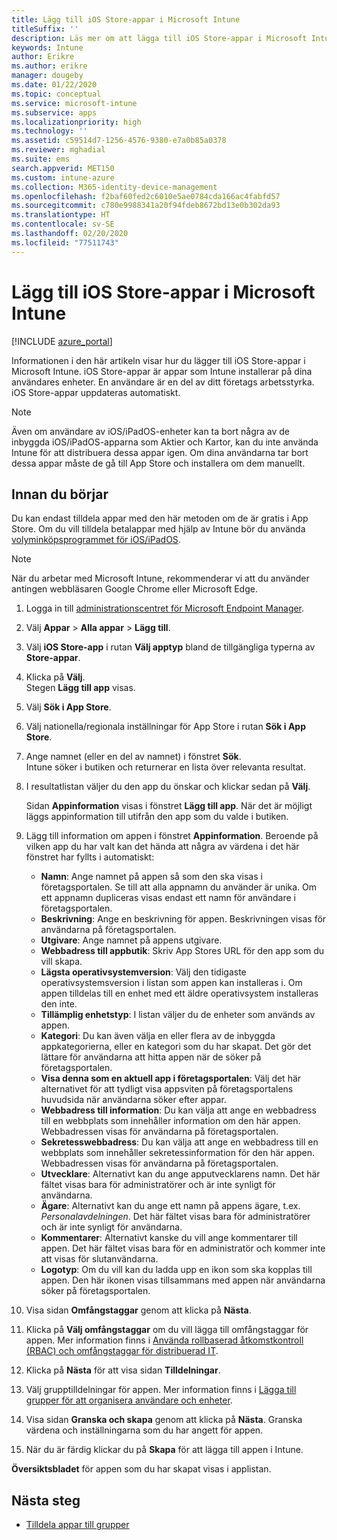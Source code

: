 ```yaml
---
title: Lägg till iOS Store-appar i Microsoft Intune
titleSuffix: ''
description: Läs mer om att lägga till iOS Store-appar i Microsoft Intune. Du kan tilldela appar med den här metoden om de är gratis i App Store.
keywords: Intune
author: Erikre
ms.author: erikre
manager: dougeby
ms.date: 01/22/2020
ms.topic: conceptual
ms.service: microsoft-intune
ms.subservice: apps
ms.localizationpriority: high
ms.technology: ''
ms.assetid: c59514d7-1256-4576-9380-e7a0b85a0378
ms.reviewer: mghadial
ms.suite: ems
search.appverid: MET150
ms.custom: intune-azure
ms.collection: M365-identity-device-management
ms.openlocfilehash: f2baf60fed2c6010e5ae0784cda166ac4fabfd57
ms.sourcegitcommit: c780e9988341a20f94fdeb8672bd13e0b302da93
ms.translationtype: HT
ms.contentlocale: sv-SE
ms.lasthandoff: 02/20/2020
ms.locfileid: "77511743"
---
```

# <a name="add-ios-store-apps-to-microsoft-intune"></a>Lägg till iOS Store-appar i Microsoft Intune

[!INCLUDE [azure_portal](../includes/azure_portal.md)]

Informationen i den här artikeln visar hur du lägger till iOS Store-appar i Microsoft Intune. iOS Store-appar är appar som Intune installerar på dina användares enheter. En användare är en del av ditt företags arbetsstyrka. iOS Store-appar uppdateras automatiskt.

>[!NOTE]
>Även om användare av iOS/iPadOS-enheter kan ta bort några av de inbyggda iOS/iPadOS-apparna som Aktier och Kartor, kan du inte använda Intune för att distribuera dessa appar igen. Om dina användarna tar bort dessa appar måste de gå till App Store och installera om dem manuellt.

## <a name="before-you-start"></a>Innan du börjar

Du kan endast tilldela appar med den här metoden om de är gratis i App Store. Om du vill tilldela betalappar med hjälp av Intune bör du använda [volyminköpsprogrammet för iOS/iPadOS](vpp-apps-ios.md).

>[!NOTE]
>När du arbetar med Microsoft Intune, rekommenderar vi att du använder antingen webbläsaren Google Chrome eller Microsoft Edge.

1. Logga in till [administrationscentret för Microsoft Endpoint Manager](https://go.microsoft.com/fwlink/?linkid=2109431).
2. Välj **Appar** > **Alla appar** > **Lägg till**.
3. Välj **iOS Store-app** i rutan **Välj apptyp** bland de tillgängliga typerna av **Store-appar**.
4. Klicka på **Välj**.<br>
   Stegen **Lägg till app** visas.
5. Välj **Sök i App Store**.
6. Välj nationella/regionala inställningar för App Store i rutan **Sök i App Store**.
7. Ange namnet (eller en del av namnet) i fönstret **Sök**.  
    Intune söker i butiken och returnerar en lista över relevanta resultat.
8. I resultatlistan väljer du den app du önskar och klickar sedan på **Välj**.<br>

   Sidan **Appinformation** visas i fönstret **Lägg till app**. När det är möjligt läggs appinformation till utifrån den app som du valde i butiken.

9. Lägg till information om appen i fönstret **Appinformation**. Beroende på vilken app du har valt kan det hända att några av värdena i det här fönstret har fyllts i automatiskt:
    - **Namn**: Ange namnet på appen så som den ska visas i företagsportalen. Se till att alla appnamn du använder är unika. Om ett appnamn dupliceras visas endast ett namn för användare i företagsportalen.
    - **Beskrivning**: Ange en beskrivning för appen. Beskrivningen visas för användarna på företagsportalen.
    - **Utgivare**: Ange namnet på appens utgivare.
    - **Webbadress till appbutik**: Skriv App Stores URL för den app som du vill skapa.
    - **Lägsta operativsystemversion**: Välj den tidigaste operativsystemsversion i listan som appen kan installeras i. Om appen tilldelas till en enhet med ett äldre operativsystem installeras den inte.
    - **Tillämplig enhetstyp**: I listan väljer du de enheter som används av appen.
    - **Kategori**: Du kan även välja en eller flera av de inbyggda appkategorierna, eller en kategori som du har skapat. Det gör det lättare för användarna att hitta appen när de söker på företagsportalen.
    - **Visa denna som en aktuell app i företagsportalen**: Välj det här alternativet för att tydligt visa appsviten på företagsportalens huvudsida när användarna söker efter appar.
    - **Webbadress till information**: Du kan välja att ange en webbadress till en webbplats som innehåller information om den här appen. Webbadressen visas för användarna på företagsportalen.
    - **Sekretesswebbadress**: Du kan välja att ange en webbadress till en webbplats som innehåller sekretessinformation för den här appen. Webbadressen visas för användarna på företagsportalen.
    - **Utvecklare**: Alternativt kan du ange apputvecklarens namn. Det här fältet visas bara för administratörer och är inte synligt för användarna.
    - **Ägare**: Alternativt kan du ange ett namn på appens ägare, t.ex. *Personalavdelningen*. Det här fältet visas bara för administratörer och är inte synligt för användarna.
    - **Kommentarer**: Alternativt kanske du vill ange kommentarer till appen. Det här fältet visas bara för en administratör och kommer inte att visas för slutanvändarna.
    - **Logotyp**: Om du vill kan du ladda upp en ikon som ska kopplas till appen. Den här ikonen visas tillsammans med appen när användarna söker på företagsportalen.
10. Visa sidan **Omfångstaggar** genom att klicka på **Nästa**.
11. Klicka på **Välj omfångstaggar** om du vill lägga till omfångstaggar för appen. Mer information finns i [Använda rollbaserad åtkomstkontroll (RBAC) och omfångstaggar för distribuerad IT](~/fundamentals/scope-tags.md).
12. Klicka på **Nästa** för att visa sidan **Tilldelningar**.
13. Välj grupptilldelningar för appen. Mer information finns i [Lägga till grupper för att organisera användare och enheter](~/fundamentals/groups-add.md). 
14. Visa sidan **Granska och skapa** genom att klicka på **Nästa**. Granska värdena och inställningarna som du har angett för appen.
15. När du är färdig klickar du på **Skapa** för att lägga till appen i Intune.

**Översiktsbladet** för appen som du har skapat visas i applistan.

## <a name="next-steps"></a>Nästa steg

- [Tilldela appar till grupper](apps-deploy.md)
